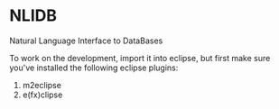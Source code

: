 # NLIDB
Natural Language Interface to DataBases

To work on the development, import it into eclipse, but first make sure you've installed the following eclipse plugins:

1.  m2eclipse
2.  e(fx)clipse

